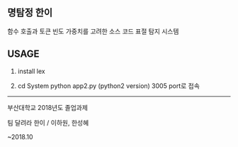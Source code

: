 명탐정 한이
--------
함수 호출과 토큰 빈도 가중치를 고려한 소스 코드 표절 탐지 시스템


USAGE
---
1. install lex

2. cd System
   python app2.py  (python2 version)
   3005 port로 접속



---
부산대학교 2018년도 졸업과제 

팀 달려라 한이 / 이하원, 한성혜

~2018.10
